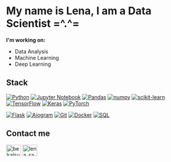 # My name is Lena, I am a Data Scientist =^.^=

**I'm working on:**
 - Data Analysis
 - Machine Learning
 - Deep Learning

## Stack

[![Python](https://img.shields.io/badge/python-3670A0?style=plastic&logo=python&logoColor=ffdd54)](https://python.org)
[![Jupyter Notebook](https://img.shields.io/badge/jupyter-f37726?style=plastic&logo=jupyter&logoColor=white)](https://jupyter.org)
[![Pandas](https://img.shields.io/badge/pandas-130654?style=plastic&logo=pandas&logoColor=white)](https://pandas.pydata.org)
[![numpy](https://img.shields.io/badge/numpy-013243?style=plastic&logo=numpy&logoColor=white)](https://pandas.pydata.org)
[![scikit-learn](https://img.shields.io/badge/scikit--learn-3499cd?style=plastic&logo=scikit-learn&logoColor=white)](https://scikit-learn.org/)
[![TensorFlow](https://img.shields.io/badge/TensorFlow-ff9000?style=plastic&logo=TensorFlow&logoColor=white)](https://www.tensorflow.com)
[![Keras](https://img.shields.io/badge/Keras-d00000?style=plastic&logo=Keras&logoColor=white)](https://keras.io)
[![PyTorch](https://img.shields.io/badge/pytorch-ee4c2d?style=plastic&logo=pytorch&logoColor=white)](https://pytorch.org/)

[![Flask](https://img.shields.io/badge/flask-000000?style=plastic&logo=flask&logoColor=white)](https://flask.palletsprojects.com/en/2.0.x/)
[![Aiogram](https://img.shields.io/badge/Aiogram-009cfb?style=plastic&logo=telegram&logoColor=white)](https://docs.aiogram.dev/)
[![Git](https://img.shields.io/badge/git-24292f?style=plastic&logo=git&logoColor=white)](https://git-scm.com)
[![Docker](https://img.shields.io/badge/docker-%230db7ed.svg?style=plastic&logo=docker&logoColor=white)](https://www.docker.com)
[![SQL](https://img.shields.io/badge/postgresql-32658f?style=plastic&logo=postgresql&logoColor=white)](https://www.postgresql.org)


## Contact me
<a href="https://t.me/lena_sapr" target="blank"><img align="center" src="https://upload.wikimedia.org/wikipedia/commons/8/82/Telegram_logo.svg" alt="bekalsu" height="30" width="40" /></a> 
<a href="mailto:lena_sapr@mail.ru" target="blank"><img align="center" src="https://upload.wikimedia.org/wikipedia/commons/0/01/Mail.Ru_Logo_2018.svg" alt="lena_sapr@mail.ru" height="30" width="40" /></a>
<!--
**lena-sapr/lena-sapr** is a ✨ _special_ ✨ repository because its `README.md` (this file) appears on your GitHub profile.

Here are some ideas to get you started:

- 🔭 I’m currently working on ...
- 🌱 I’m currently learning ...
- 👯 I’m looking to collaborate on ...
- 🤔 I’m looking for help with ...
- 💬 Ask me about ...
- 📫 How to reach me: ...
- 😄 Pronouns: ...
- ⚡ Fun fact: ...
-->
